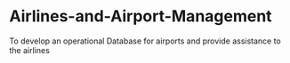 # Airlines-and-Airport-Management
To develop an operational Database for airports and provide assistance to the airlines
